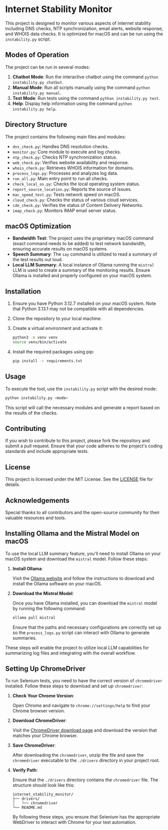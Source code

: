 

# Internet Stability Monitor

This project is designed to monitor various aspects of internet stability including DNS checks, NTP synchronization, email alerts, website response, and WHOIS data checks. It is optimized for macOS and can be run using the `instability.py` script.

## Modes of Operation

The project can be run in several modes:

1. **Chatbot Mode**: Run the interactive chatbot using the command `python instability.py chatbot`.
2. **Manual Mode**: Run all scripts manually using the command `python instability.py manual`.
3. **Test Mode**: Run tests using the command `python instability.py test`.
4. **Help**: Display help information using the command `python instability.py help`.


## Directory Structure

The project contains the following main files and modules:

- `dns_check.py`: Handles DNS resolution checks.
- `monitor.py`: Core module to execute and log checks.
- `ntp_check.py`: Checks NTP synchronization status.
- `web_check.py`: Verifies website availability and response.
- `whois_check.py`: Retrieves WHOIS information for domains.
- `process_logs.py`: Processes and analyzes log data.
- `run_all.py`: Main entry point to run all checks.
- `check_local_os.py`: Checks the local operating system status.
- `report_source_location.py`: Reports the source of issues.
- `mac_speed_test.py`: Tests network speed on macOS.
- `cloud_check.py`: Checks the status of various cloud services.
- `cdn_check.py`: Verifies the status of Content Delivery Networks.
- `imap_check.py`: Monitors IMAP email server status.

## macOS Optimization

- **Bandwidth Test**: The project uses the proprietary macOS command (exact command needs to be added) to test network bandwidth, ensuring accurate results on macOS systems.
- **Speech Summary**: The `say` command is utilized to read a summary of the test results out loud.
- **Local LLM Summary**: A local instance of Ollama running the `mistral` LLM is used to create a summary of the monitoring results. Ensure Ollama is installed and properly configured on your macOS system.

## Installation

1. Ensure you have Python 3.12.7 installed on your macOS system. Note that Python 3.13.1 may not be compatible with all dependencies.
2. Clone the repository to your local machine.
3. Create a virtual environment and activate it:

    ```bash
    python3 -m venv venv
    source venv/bin/activate
    ```

4. Install the required packages using pip:

    ```bash
    pip install -r requirements.txt
    ```

## Usage

To execute the tool, use the `instability.py` script with the desired mode:

```bash
python instability.py <mode>
```

This script will call the necessary modules and generate a report based on the results of the checks.

## Contributing

If you wish to contribute to this project, please fork the repository and submit a pull request. Ensure that your code adheres to the project's coding standards and include appropriate tests.

## License

This project is licensed under the MIT License. See the [LICENSE](LICENSE) file for details.

## Acknowledgements

Special thanks to all contributors and the open-source community for their valuable resources and tools.

## Installing Ollama and the Mistral Model on macOS

To use the local LLM summary feature, you'll need to install Ollama on your macOS system and download the `mistral` model. Follow these steps:

1. **Install Ollama**:
   
   Visit the [Ollama website](https://ollama.com/) and follow the instructions to download and install the Ollama software on your macOS.

2. **Download the Mistral Model**:

   Once you have Ollama installed, you can download the `mistral` model by running the following command:

   ```bash
   ollama pull mistral
   ```

   Ensure that the paths and necessary configurations are correctly set up so the `process_logs.py` script can interact with Ollama to generate summaries.

These steps will enable the project to utilize local LLM capabilities for summarizing log files and integrating with the overall workflow.

## Setting Up ChromeDriver

To run Selenium tests, you need to have the correct version of `chromedriver` installed. Follow these steps to download and set up `chromedriver`:

1. **Check Your Chrome Version**:

   Open Chrome and navigate to `chrome://settings/help` to find your Chrome browser version.

2. **Download ChromeDriver**:

   Visit the [ChromeDriver download page](https://googlechromelabs.github.io/chrome-for-testing/) and download the version that matches your Chrome browser.

3. **Save ChromeDriver**:

   After downloading the `chromedriver`, unzip the file and save the `chromedriver` executable to the `./drivers` directory in your project root.

4. **Verify Path**:

   Ensure that the `./drivers` directory contains the `chromedriver` file. The structure should look like this:
   ```text
   internet_stability_monitor/
   ├── drivers/
   │   └── chromedriver
   └── README.md
   ```

   By following these steps, you ensure that Selenium has the appropriate WebDriver to interact with Chrome for your test automation.
